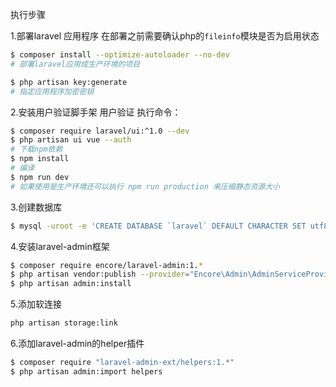 执行步骤

1.部署laravel 应用程序
在部署之前需要确认php的`fileinfo`模块是否为启用状态
```bash
$ composer install --optimize-autoloader --no-dev
# 部署laravel应用成生产环境的项目

$ php artisan key:generate
# 指定应用程序加密密钥
```  
2.安装用户验证脚手架
用户验证
执行命令：
```bash
$ composer require laravel/ui:^1.0 --dev
$ php artisan ui vue --auth
# 下载npm依赖
$ npm install
# 编译
$ npm run dev
# 如果使用是生产环境还可以执行 npm run production 来压缩静态资源大小
```

3.创建数据库
```bash
$ mysql -uroot -e 'CREATE DATABASE `laravel` DEFAULT CHARACTER SET utf8 DEFAULT COLLATE utf8_general_ci'
```

4.安装laravel-admin框架
```bash
$ composer require encore/laravel-admin:1.*
$ php artisan vendor:publish --provider="Encore\Admin\AdminServiceProvider"
$ php artisan admin:install
```

5.添加软连接
```bash
php artisan storage:link
```

6.添加laravel-admin的helper插件
```bash
$ composer require "laravel-admin-ext/helpers:1.*"
$ php artisan admin:import helpers
```

